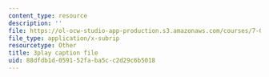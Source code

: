 ```yaml
---
content_type: resource
description: ''
file: https://ol-ocw-studio-app-production.s3.amazonaws.com/courses/7-014-introductory-biology-spring-2005/88dfdb1d059152faba5cc2d29c6b5018_EO9SMD6fIsI.vtt
file_type: application/x-subrip
resourcetype: Other
title: 3play caption file
uid: 88dfdb1d-0591-52fa-ba5c-c2d29c6b5018
---
```

